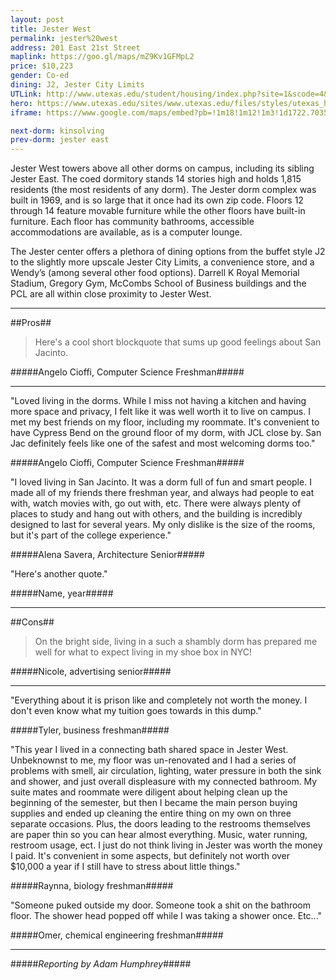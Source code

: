 ```yaml
---
layout: post
title: Jester West
permalink: jester%20west
address: 201 East 21st Street
maplink: https://goo.gl/maps/mZ9Kv1GFMpL2
price: $10,223
gender: Co-ed
dining: J2, Jester City Limits
UTLink: http://www.utexas.edu/student/housing/index.php?site=1&scode=4&id=126
hero: https://www.utexas.edu/sites/www.utexas.edu/files/styles/utexas_hero_photo_image/public/hero-photos/maincampus_hero.jpg?itok=i1E3qQY4
iframe: https://www.google.com/maps/embed?pb=!1m18!1m12!1m3!1d1722.703554574819!2d-97.73743044188875!3d30.28246991167159!2m3!1f0!2f0!3f0!3m2!1i1024!2i768!4f13.1!3m3!1m2!1s0x8644b59c070c71b1%3A0x160cfe70b943e9a3!2sJester+West+Dormitory%2C+Jester+Cir%2C+Austin%2C+TX+78712!5e0!3m2!1sen!2sus!4v1462317318739

next-dorm: kinsolving
prev-dorm: jester east
---
```


Jester West towers above all other dorms on campus, including its sibling Jester East. The coed dormitory stands 14 stories high and holds 1,815 residents (the most residents of any dorm). The Jester dorm complex was built in 1969, and is so large that it once had its own zip code. Floors 12 through 14 feature movable furniture while the other floors have built-in furniture. Each floor has community bathrooms, accessible accommodations are available, as is a computer lounge. 

The Jester center offers a plethora of dining options from the buffet style J2 to the slightly more upscale Jester City Limits, a convenience store, and a Wendy’s (among several other food options). Darrell K Royal Memorial Stadium, Gregory Gym, McCombs School of Business buildings and the PCL are all within close proximity to Jester West.

---

##Pros##

> Here's a cool short blockquote that sums up good feelings about San Jacinto.

#####Angelo Cioffi, Computer Science Freshman#####

---

"Loved living in the dorms. While I miss not having a kitchen and having more space and privacy, I felt like it was well worth it to live on campus. I met my best friends on my floor, including my roommate. It's convenient to have Cypress Bend on the ground floor of my dorm, with JCL close by. San Jac definitely feels like one of the safest and most welcoming dorms too." 

#####Angelo Cioffi, Computer Science Freshman#####

"I loved living in San Jacinto. It was a dorm full of fun and smart people. I made all of my friends there freshman year, and always had people to eat with, watch movies with, go out with, etc. There were always plenty of places to study and hang out with others, and the building is incredibly designed to last for several years. My only dislike is the size of the rooms, but it's part of the college experience."

#####Alena Savera, Architecture Senior#####

"Here's another quote."

#####Name, year#####

---

##Cons##

> On the bright side, living in a such a shambly dorm has prepared me well for what to expect living in my shoe box in NYC!

#####Nicole, advertising senior#####

---

"Everything about it is prison like and completely not worth the money. I don't even know what my tuition goes towards in this dump."

#####Tyler, business freshman#####

"This year I lived in a connecting bath shared space in Jester West. Unbeknownst to me, my floor was un-renovated and I had a series of problems with smell, air circulation, lighting, water pressure in both the sink and shower, and just overall displeasure with my connected bathroom. My suite mates and roommate were diligent about helping clean up the beginning of the semester, but then I became the main person buying supplies and ended up cleaning the entire thing on my own on three separate occasions. Plus, the doors leading to the restrooms themselves are paper thin so you can hear almost everything. Music, water running, restroom usage, ect. I just do not think living in Jester was worth the money I paid. It's convenient in some aspects, but definitely not worth over $10,000 a year if I still have to stress about little things."

#####Raynna, biology freshman#####

"Someone puked outside my door. Someone took a shit on the bathroom floor. The shower head popped off while I was taking a shower once. Etc..."

#####Omer, chemical engineering freshman#####

---

#####_Reporting by Adam Humphrey_#####